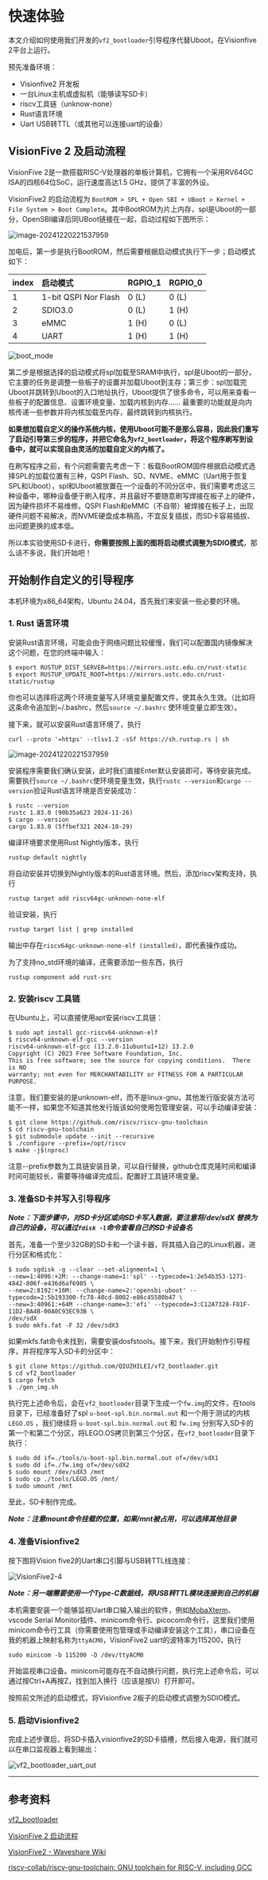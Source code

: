 # 快速体验

本文介绍如何使用我们开发的`vf2_bootloader`引导程序代替Uboot，在Visionfive 2平台上运行。

预先准备环境：

- Visionfive2 开发板
- 一台Linux主机或虚拟机（能够读写SD卡）
- riscv工具链（unknow-none）
- Rust语言环境
- Uart USB转TTL（或其他可以连接uart的设备）

## VisionFive 2 及启动流程

VisionFive 2是一款搭载RISC-V处理器的单板计算机，它拥有一个采用RV64GC ISA的四核64位SoC，运行速度高达1.5 GHz，提供了丰富的外设。

VisionFive2 的启动流程为 `BootROM > SPL + Open SBI + UBoot > Kernel + File System > Boot Complete`。其中BootROM为片上内存，spl是Uboot的一部分，OpenSBI编译后同UBoot链接在一起，启动过程如下图所示：

![image-20241220221537959](assets/Boot_Flow.png)

加电后，第一步是执行BootROM，然后需要根据启动模式执行下一步；启动模式如下：

| index | 启动模式             | RGPIO_1 | RGPIO_0 |
| :---- | :------------------- | :------ | :------ |
| 1     | 1-bit QSPI Nor Flash | 0 (L)   | 0 (L)   |
| 2     | SDIO3.0              | 0 (L)   | 1 (H)   |
| 3     | eMMC                 | 1 (H)   | 0 (L)   |
| 4     | UART                 | 1 (H)   | 1 (H)   |

![boot_mode](assets/boot_mode.png)

第二步是根据选择的启动模式将spl加载至SRAM中执行，spl是Uboot的一部分，它主要的任务是调整一些板子的设置并加载Uboot到主存；第三步：spl加载完Uboot并跳转到Uboot的入口地址执行，Uboot提供了很多命令，可以用来查看一些板子的配置信息、设置环境变量、加载内核到内存…… 最重要的功能就是向内核传递一些参数并将内核加载至内存，最终跳转到内核执行。

**如果想加载自定义的操作系统内核，使用Uboot可能不是那么容易，因此我们重写了启动引导第三步的程序，并把它命名为`vf2_bootloader`，将这个程序刷写到设备中，就可以实现自由灵活的加载自定义的内核了。**

在刷写程序之前，有个问题需要先考虑一下：板载BootROM固件根据启动模式选择SPL的加载位置有三种，QSPI Flash、SD、NVME、eMMC（Uart用于恢复SPL和Uboot），spl和Uboot被放置在一个设备的不同分区中，我们需要考虑这三种设备中，哪种设备便于刷入程序，并且最好不要随意刷写焊接在板子上的硬件，因为硬件损坏不易维修。QSPI Flash和eMMC（不自带）被焊接在板子上，出现硬件问题不易解决，而NVME硬盘成本稍高，不宜反复插拔，而SD卡容易插拔、出问题更换的成本低。

所以本实验使用SD卡进行，**你需要按照上面的图将启动模式调整为SDIO模式**，那么话不多说，我们开始吧！

## 开始制作自定义的引导程序

本机环境为x86_64架构，Ubuntu 24.04，首先我们来安装一些必要的环境。

### 1. Rust 语言环境

安装Rust语言环境，可能会由于网络问题比较缓慢，我们可以配置国内镜像解决这个问题，在您的终端中输入：

```shell
$ export RUSTUP_DIST_SERVER=https://mirrors.ustc.edu.cn/rust-static
$ export RUSTUP_UPDATE_ROOT=https://mirrors.ustc.edu.cn/rust-static/rustup
```

你也可以选择将这两个环境变量写入环境变量配置文件，使其永久生效。（比如将这条命令追加到~/.bashrc，然后`source ~/.bashrc` 使环境变量立即生效）。

接下来，就可以安装Rust语言环境了，执行

`curl --proto '=https' --tlsv1.2 -sSf https://sh.rustup.rs | sh`

![image-20241220221537959](assets/rust-install.png)

安装程序需要我们确认安装，此时我们直接Enter默认安装即可，等待安装完成。需要执行`source ~/.bashrc`使环境变量生效，执行`rustc --version`和`cargo --version`验证Rust语言环境是否安装成功：

```shell
$ rustc --version
rustc 1.83.0 (90b35a623 2024-11-26)
$ cargo --version
cargo 1.83.0 (5ffbef321 2024-10-29)
```

编译环境要求使用Rust Nightly版本，执行

`rustup default nightly` 

将自动安装并切换到Nightly版本的Rust语言环境。然后，添加riscv架构支持，执行

`rustup target add riscv64gc-unknown-none-elf`

验证安装，执行

`rustup target list | grep installed`

输出中存在`riscv64gc-unknown-none-elf (installed)`，即代表操作成功。

为了支持no_std环境的编译，还需要添加一些东西，执行

`rustup component add rust-src`

### 2. 安装riscv 工具链

在Ubuntu上，可以直接使用apt安装riscv工具链：

```shell
$ sudo apt install gcc-riscv64-unknown-elf
$ riscv64-unknown-elf-gcc --version
riscv64-unknown-elf-gcc (13.2.0-11ubuntu1+12) 13.2.0
Copyright (C) 2023 Free Software Foundation, Inc.
This is free software; see the source for copying conditions.  There is NO
warranty; not even for MERCHANTABILITY or FITNESS FOR A PARTICULAR PURPOSE.
```

注意，我们要安装的是unknown-elf，而不是linux-gnu，其他发行版安装方法可能不一样，如果您不知道其他发行版该如何使用包管理安装，可以手动编译安装：

```shell
$ git clone https://github.com/riscv/riscv-gnu-toolchain
$ cd riscv-gnu-toolchain
$ git submodule update --init --recursive
$ ./configure --prefix=/opt/riscv
$ make -j$(nproc)
```

注意--prefix参数为工具链安装目录，可以自行替换，github仓库克隆时间和编译时间可能较长，需要等待编译完成后，配置好工具链环境变量。

### 3. 准备SD卡并写入引导程序

***Note：下面步骤中，对SD卡分区或向SD卡写入数据，要注意将/dev/sdX 替换为自己的设备，可以通过`fdisk -l`命令查看自己的SD卡设备名***

首先，准备一个至少32GB的SD卡和一个读卡器，将其插入自己的Linux机器，进行分区和格式化：

```shell
$ sudo sgdisk -g --clear --set-alignment=1 \
--new=1:4096:+2M: --change-name=1:'spl' --typecode=1:2e54b353-1271-4842-806f-e436d6af6985 \
--new=2:8192:+16M: --change-name=2:'opensbi-uboot' --typecode=2:5b193300-fc78-40cd-8002-e86c45580b47 \
--new=3:40961:+64M --change-name=3:'efi' --typecode=3:C12A7328-F81F-11D2-BA4B-00A0C93EC93B \
/dev/sdX
$ sudo mkfs.fat -F 32 /dev/sdX3
```

如果mkfs.fat命令未找到，需要安装dosfstools。接下来，我们开始制作引导程序，并将程序写入SD卡的分区中：

```shell
$ git clone https://github.com/QIUZHILEI/vf2_bootloader.git
$ cd vf2_bootloader
$ cargo fetch
$ ./gen_img.sh
```

执行完上述命令后，会在`vf2_bootloader`目录下生成一个`fw.img`的文件，在tools目录下，已经准备好了spl `u-boot-spl.bin.normal.out` 和一个用于测试的内核 `LEGO.OS` ，我们继续将 `u-boot-spl.bin.normal.out` 和 `fw.img` 分别写入SD卡的第一个和第二个分区，将LEGO.OS拷贝到第三个分区，在`vf2_bootloader`目录下执行：

```shell
$ sudo dd if=./tools/u-boot-spl.bin.normal.out of=/dev/sdX1
$ sudo dd if=./fw.img of=/dev/sdX2
$ sudo mount /dev/sdX3 /mnt
$ sudo cp ./tools/LEGO.OS /mnt/
$ sudo umount /mnt
```

至此，SD卡制作完成。

***Note：注意mount命令挂载的位置，如果/mnt被占用，可以选择其他目录***

### 4. 准备Visionfive2

按下图将Vision five2的Uart串口引脚与USB转TTL线连接：

![VisionFive2-4](assets/VisionFive2-4.jpg)

***Note：另一端需要使用一个Type-C数据线，将USB转TTL模块连接到自己的机器***

本机需要安装一个能够监视Uart串口输入输出的软件，例如[MobaXterm](https://mobaxterm.mobatek.net/)、vscode Serial Monitor插件、minicom命令行、picocom命令行，这里我们使用minicom命令行工具（你需要使用包管理或手动编译安装这个工具），串口设备在我的机器上映射名称为`ttyACM0`，VisionFive2 uart的波特率为115200，执行

`sudo minicom -b 115200 -D /dev/ttyACM0`

开始监视串口设备。minicom可能存在不自动换行问题，执行完上述命令后，可以通过按Ctrl+A再按Z，找到加入换行（应该是按U）打开即可。

按照前文所述的启动模式，将Visionfive 2板子的启动模式调整为SDIO模式。

### 5. 启动Visionfive2

完成上述步骤后，将SD卡插入visionfive2的SD卡插槽，然后接入电源，我们就可以在串口监视器上看到输出：

![vf2_bootloader_uart_out](assets/vf2_bootloader_uart_out.png)

------

## 参考资料

[vf2_bootloader](https://github.com/QIUZHILEI/vf2_bootloader)

[VisionFive 2 启动流程](https://doc.rvspace.org/VisionFive2/Developing_and_Porting_Guide/JH7110_Boot_UG/JH7110_SDK/boot_flow.html)

[VisionFive2 - Waveshare Wiki](https://www.waveshare.net/wiki/VisionFive2) 

[riscv-collab/riscv-gnu-toolchain: GNU toolchain for RISC-V, including GCC](https://github.com/riscv-collab/riscv-gnu-toolchain)
